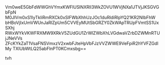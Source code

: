 Vm0weE5GbFdWWGhVYmxKWFlUSlNXRll3WkZOVU1WVjNXa1JTVjJKSGVGbFpN
M0JIVm0xS1IyTkliRmRXCk0xSlFWbXhhUzJOc1duRldiRlpYQ21KR2NIbFhW
bHBoVjIxUmVWUnJaRlZpUm5CVVEyMUtSbGRZY0ZkWApTRUpFVmtSS1UxSXhj
RWxWYkVKWFRXMW9XRkV5ZUdGU1ZrWlZWbXhLVGdwaVZrbDZWMnRTUjJNeVVs
ZFcKYkZaT1VsaFNSVmxzV2xwbFJteHpVbFJzVVZWWE9VeFpiR2hYVFZGdlMy
TXlUbWtLQ25abFlnPT0KCmxsbg==

tvh